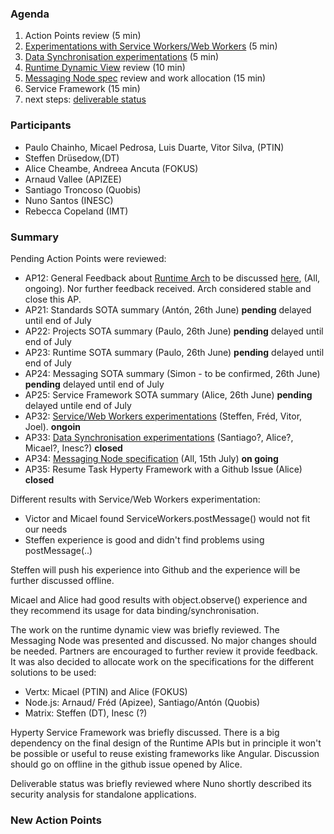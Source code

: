 ### Agenda

1. Action Points review (5 min)
1. [Experimentations with Service Workers/Web Workers](../../tests/workers/readme.md) (5 min)
1. [Data Synchronisation experimentations](../../tests/data-synch/readme.md) (5 min)
1. [Runtime Dynamic View](../specs/runtime/readme.md) review (10 min)
1. [Messaging Node spec](../specs/msg-node/readme.md) review and work allocation (15 min)
1. Service Framework (15 min)
1. next steps: [deliverable status](../deliverables/D3.1-Hyperty-Runtime-and-Hyperty-Messaging-Node-Specification.md)



### Participants

* Paulo Chainho, Micael Pedrosa, Luis Duarte, Vitor Silva,  (PTIN)
* Steffen Drüsedow,(DT)
* Alice Cheambe, Andreea Ancuta (FOKUS)
* Arnaud Vallee (APIZEE)
* Santiago Troncoso (Quobis)
* Nuno Santos (INESC)
* Rebecca Copeland (IMT)

### Summary

Pending Action Points were reviewed:

* AP12: General Feedback about [Runtime Arch](../specs/runtime/runtime-architecture.md) to be discussed [here](https://github.com/reTHINK-project/core-framework/issues/41), (All, ongoing). Nor further feedback received. Arch considered stable and close this AP.
* AP21: Standards SOTA summary (Antón, 26th June) **pending** delayed until end of July
* AP22: Projects SOTA summary (Paulo, 26th June) **pending** delayed until end of July
* AP23: Runtime SOTA summary (Paulo, 26th June) **pending** delayed until end of July
* AP24: Messaging SOTA summary (Simon - to be confirmed, 26th June) **pending** delayed until end of July
* AP25: Service Framework SOTA summary (Alice, 26th June) **pending** delayed untile end of July
* AP32: [Service/Web Workers experimentations](../../tests/workers/readme.md) (Steffen, Fréd, Vitor, Joel). **ongoin**
* AP33: [Data Synchronisation experimentations](../../tests/data-synch/readme.md) (Santiago?, Alice?, Micael?, Inesc?) **closed**
* AP34: [Messaging Node specification](../specs/msg-node/readme.md) (All, 15th July) **on going**
* AP35: Resume Task Hyperty Framework with a Github Issue (Alice) **closed**

Different results with Service/Web Workers experimentation:
* Victor and Micael found ServiceWorkers.postMessage() would not fit our needs
* Steffen experience is good and didn't find problems using postMessage(..)

Steffen will push his experience into Github and the experience will be further discussed offline.

Micael and Alice had good results with object.observe() experience and they recommend its usage for data binding/synchronisation.

The work on the runtime dynamic view was briefly reviewed. 
The Messaging Node was presented and discussed. No major changes should be needed. Partners are encouraged to further review it provide feedback. It was also decided to allocate work on the specifications for the different solutions to be used:

* Vertx: Micael (PTIN) and Alice (FOKUS)
* Node.js: Arnaud/ Fréd (Apizee), Santiago/Antón (Quobis)
* Matrix: Steffen (DT), Inesc (?)

Hyperty Service Framework was briefly discussed. There is a big dependency on the final design of the Runtime APIs but in principle it won't be possible or useful to reuse existing frameworks like Angular. Discussion should go on offline in the github issue opened by Alice.

Deliverable status was briefly reviewed where Nuno shortly described its security analysis for standalone applications.

### New Action Points


